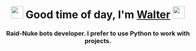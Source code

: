 <h1 align="center"><img src="https://media.discordapp.net/attachments/984006575574360124/1012748768044658728/glitch_2022-8-26_18-38-30.gif?width=536&height=536" height="32"/> Good time of day, I'm <a href="https://www.youtube.com/channel/UCvphtiRwg79OYUguZBJvGJQ/featured" target="_blank">Walter</a> 
<img src="https://i.ibb.co/87JNgZW/image.png" height="32"/></h1>
<h3 align="center">Raid-Nuke bots developer. I prefer to use Python to work with projects.</h3>
